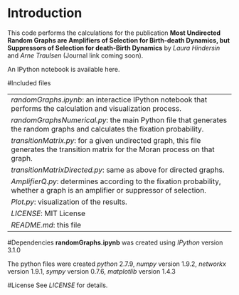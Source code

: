 # Introduction
This code performs the calculations for the publication <b>Most Undirected Random Graphs are Amplifiers of Selection for Birth-death Dynamics, but Suppressors of Selection for death-Birth Dynamics</b> by <i>Laura Hindersin</i> and <i>Arne Traulsen</i> (Journal link coming soon).

An IPython notebook is available here.

#Included files
<table>
<tr><td><i>randomGraphs.ipynb</i>: an interactice IPython notebook that performs the calculation and visualization process.</td></tr>

<tr><td><i>randomGraphsNumerical.py</i>: the main Python file that generates the random graphs and calculates the fixation probability.</td></tr>

<tr><td><i>transitionMatrix.py</i>: for a given undirected graph, this file generates the transition matrix for the Moran process on that graph.</td></tr>

<tr><td><i>transitionMatrixDirected.py</i>: same as above for directed graphs.</td></tr>

<tr><td><i>AmplifierQ.py</i>: determines according to the fixation probability, whether a graph is an amplifier or suppressor of selection.</td></tr>

<tr><td><i>Plot.py</i>: visualization of the results.</td></tr>

<tr><td><i>LICENSE</i>: MIT License</td></tr>

<tr><td><i>README.md</i>: this file</td></tr>
</table>

#Dependencies
<b>randomGraphs.ipynb</b> was created using <i>IPython</i> version 3.1.0

The python files were created <i>python</i> 2.7.9, <i>numpy</i> version 1.9.2, <i>networkx</i> version 1.9.1, <i>sympy</i> version 0.7.6, <i>matplotlib</i> version 1.4.3

#License
See <i>LICENSE</i> for details.
